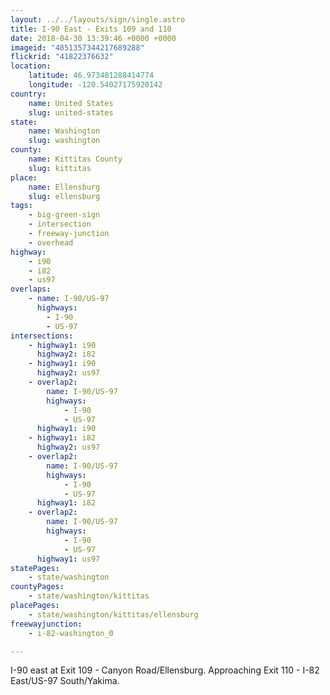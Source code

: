 ```yaml
---
layout: ../../layouts/sign/single.astro
title: I-90 East - Exits 109 and 110
date: 2018-04-30 13:39:46 +0000 +0000
imageid: "4851357344217689288"
flickrid: "41822376632"
location:
    latitude: 46.973481288414774
    longitude: -120.54027175920142
country:
    name: United States
    slug: united-states
state:
    name: Washington
    slug: washington
county:
    name: Kittitas County
    slug: kittitas
place:
    name: Ellensburg
    slug: ellensburg
tags:
    - big-green-sign
    - intersection
    - freeway-junction
    - overhead
highway:
    - i90
    - i82
    - us97
overlaps:
    - name: I-90/US-97
      highways:
        - I-90
        - US-97
intersections:
    - highway1: i90
      highway2: i82
    - highway1: i90
      highway2: us97
    - overlap2:
        name: I-90/US-97
        highways:
            - I-90
            - US-97
      highway1: i90
    - highway1: i82
      highway2: us97
    - overlap2:
        name: I-90/US-97
        highways:
            - I-90
            - US-97
      highway1: i82
    - overlap2:
        name: I-90/US-97
        highways:
            - I-90
            - US-97
      highway1: us97
statePages:
    - state/washington
countyPages:
    - state/washington/kittitas
placePages:
    - state/washington/kittitas/ellensburg
freewayjunction:
    - i-82-washington_0

---
```

I-90 east at Exit 109 - Canyon Road/Ellensburg.  Approaching Exit 110 - I-82 East/US-97 South/Yakima.
